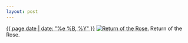```yaml
---
layout: post
---
```


<p>
  <time><a href="/330">{{ page.date | date: "%e %B, %Y" }}</a></time>
  <a href="/330"><img src="{{ site.assets_url }}/330-640.jpg" srcset="{{ site.assets_url }}/330-1280.jpg 1280w, {{ site.assets_url }}/330-960.jpg 960w, {{ site.assets_url }}/330-640.jpg 640w, {{ site.assets_url }}/330-320.jpg 320w" sizes="(min-width: 700px) 50vw, calc(100vw - 2rem)" alt="Return of the Rose." /></a>
  <span>Return of the Rose.</span>
</p>
